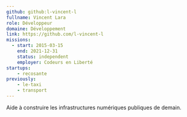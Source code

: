 ```yaml
---
github: github:l-vincent-l
fullname: Vincent Lara
role: Développeur
domaine: Développement
link: https://github.com/l-vincent-l
missions:
  - start: 2015-03-15
    end: 2021-12-31
    status: independent
    employer: Codeurs en Liberté
startups:
    - recosante
previously: 
    - le-taxi
    - transport
---
```


Aide à construire les infrastructures numériques publiques de demain.

